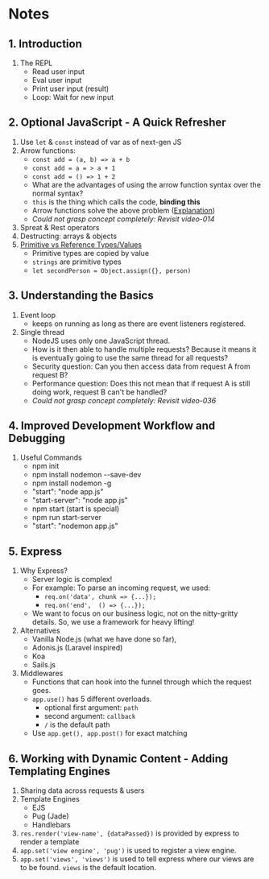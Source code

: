 # Notes

## 1. Introduction

1. The REPL
    - Read user input
    - Eval user input
    - Print user input (result)
    - Loop: Wait for new input

## 2. Optional JavaScript - A Quick Refresher

1. Use `let` & `const` instead of var as of next-gen JS
2. Arrow functions:
    - `const add = (a, b) => a + b`
    - `const add = a = > a + 1`
    - `const add = () => 1 + 2`
    - What are the advantages of using the arrow function syntax over the normal syntax?
    - `this` is the thing which calls the code, **binding this**
    - Arrow functions solve the above problem ([Explanation](https://www.youtube.com/watch?v=Pv9flm-80vM))
    - *Could not grasp concept completely: Revisit video-014*
3. Spreat & Rest operators
4. Destructing: arrays & objects
5. [Primitive vs Reference Types/Values](https://www.youtube.com/watch?v=9ooYYRLdg_g)
    - Primitive types are copied by value
    - `strings` are primitive types
    - `let secondPerson = Object.assign({}, person)`

## 3. Understanding the Basics

1. Event loop
    - keeps on running as long as there are event listeners registered.
2. Single thread
    - NodeJS uses only one JavaScript thread.
    - How is it then able to handle multiple requests? Because it means it is eventually going to use the same thread for all requests?
    - Security question: Can you then access data from request A from request B?
    - Performance question: Does this not mean that if request A is still doing work, request B can't be handled?
     - *Could not grasp concept completely: Revisit video-036*


## 4. Improved Development Workflow and Debugging

1. Useful Commands
    - npm init
    - npm install nodemon --save-dev
    - npm install nodemon -g
    - "start": "node app.js"
    - "start-server": "node app.js"
    - npm start (start is special)
    - npm run start-server
    - "start": "nodemon app.js"

## 5. Express

1.  Why Express?
    - Server logic is complex!
    - For example: To parse an incoming request, we used:
      - `req.on('data', chunk => {...});` 
      - `req.on('end',  () => {...});`
    - We want to focus on our business  logic, not on the nitty-gritty details.  So, we use a framework for heavy lifting!
2. Alternatives 
    - Vanilla Node.js (what we have done so far),
	- Adonis.js (Laravel inspired)
	- Koa
	- Sails.js 
3. Middlewares
    - Functions that can hook into the funnel through which the request goes. 
    - `app.use()` has 5 different overloads. 
        - optional first argument: `path`
        - second argument: `callback`
        - `/` is the default path
    - Use `app.get(), app.post()` for exact matching

## 6. Working with Dynamic Content - Adding Templating Engines

1. Sharing data across requests & users
2. Template Engines
    - EJS
    - Pug (Jade)
    - Handlebars
3. `res.render('view-name', {dataPassed})` is provided by express to render a template 
4. `app.set('view engine', 'pug')` is used to register a view engine.
5. `app.set('views', 'views')` is used to tell express where our views are to be found. `views` is the default location.